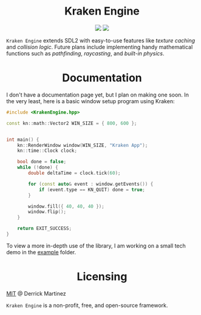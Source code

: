 <h1 align="center">Kraken Engine</h1>

<p align="center">
  <img src="https://img.shields.io/badge/license-MIT-blue.svg">
  <a href="https://app.codacy.com/gh/durkisneer1/DurkGame/dashboard?utm_source=gh&utm_medium=referral&utm_content=&utm_campaign=Badge_grade"><img src="https://app.codacy.com/project/badge/Grade/17028e01d32f4441be4bd5e37edb94ce"/></a>
</p>

`Kraken Engine` extends SDL2 with easy-to-use features like <em>texture caching</em> and <em>collision logic</em>. Future plans include implementing handy mathematical functions such as <em>pathfinding</em>, <em>raycasting</em>, and <em>built-in physics</em>.

<h1 align="center">Documentation</h1>

I don't have a documentation page yet, but I plan on making one soon.
In the very least, here is a basic window setup program using Kraken:
<br>

```c++
#include <KrakenEngine.hpp>

const kn::math::Vector2 WIN_SIZE = { 800, 600 };


int main() {
    kn::RenderWindow window(WIN_SIZE, "Kraken App");
    kn::time::Clock clock;

    bool done = false;
    while (!done) {
        double deltaTime = clock.tick(60);

        for (const auto& event : window.getEvents()) {
            if (event.type == KN_QUIT) done = true;
        }

        window.fill({ 40, 40, 40 });
        window.flip();
    }

    return EXIT_SUCCESS;
}
```

To view a more in-depth use of the library, I am working on a small tech demo in the [example](https://github.com/durkisneer1/Kraken-Engine/tree/main/example) folder.

<h1 align="center">Licensing</h1>

[MIT](LICENSE) @ Derrick Martinez

`Kraken Engine` is a non-profit, free, and open-source framework.
